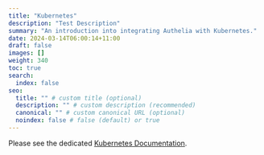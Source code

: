 ```yaml
---
title: "Kubernetes"
description: "Test Description"
summary: "An introduction into integrating Authelia with Kubernetes."
date: 2024-03-14T06:00:14+11:00
draft: false
images: []
weight: 340
toc: true
search:
  index: false
seo:
  title: "" # custom title (optional)
  description: "" # custom description (recommended)
  canonical: "" # custom canonical URL (optional)
  noindex: false # false (default) or true
---
```


Please see the dedicated [Kubernetes Documentation](../kubernetes/introduction.md).
